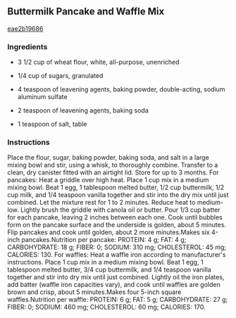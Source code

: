## Buttermilk Pancake and Waffle Mix

[eae2b19686](http://www.delish.com/recipefinder/buttermilk-pancake-waffle-mix-clv0308)

### Ingredients

 - 3 1/2 cup of wheat flour, white, all-purpose, unenriched

 - 1/4 cup of sugars, granulated

 - 4 teaspoon of leavening agents, baking powder, double-acting, sodium aluminum sulfate

 - 2 teaspoon of leavening agents, baking soda

 - 1 teaspoon of salt, table

### Instructions

Place the flour, sugar, baking powder, baking soda, and salt in a large mixing bowl and stir, using a whisk, to thoroughly combine. Transfer to a clean, dry canister fitted with an airtight lid. Store for up to 3 months. For pancakes: Heat a griddle over high heat. Place 1 cup mix in a medium mixing bowl. Beat 1 egg, 1 tablespoon melted butter, 1/2 cup buttermilk, 1/2 cup milk, and 1/4 teaspoon vanilla together and stir into the dry mix until just combined. Let the mixture rest for 1 to 2 minutes. Reduce heat to medium-low. Lightly brush the griddle with canola oil or butter. Pour 1/3 cup batter for each pancake, leaving 2 inches between each one. Cook until bubbles form on the pancake surface and the underside is golden, about 5 minutes. Flip pancakes and cook until golden, about 2 more minutes.Makes six 4-inch pancakes.Nutrition per pancake: PROTEIN: 4 g; FAT: 4 g; CARBOHYDRATE: 18 g; FIBER: 0; SODIUM: 310 mg; CHOLESTEROL: 45 mg; CALORIES: 130. For waffles: Heat a waffle iron according to manufacturer's instructions. Place 1 cup mix in a medium mixing bowl. Beat 1 egg, 1 tablespoon melted butter, 3/4 cup buttermilk, and 1/4 teaspoon vanilla together and stir into dry mix until just combined. Lightly oil the iron plates, add batter (waffle iron capacities vary), and cook until waffles are golden brown and crisp, about 5 minutes.Makes four 5-inch square waffles.Nutrition per waffle: PROTEIN: 6 g; FAT: 5 g; CARBOHYDRATE: 27 g; FIBER: 0; SODIUM: 460 mg; CHOLESTEROL: 60 mg; CALORIES: 170.